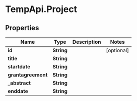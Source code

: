 # TempApi.Project

## Properties

Name | Type | Description | Notes
------------ | ------------- | ------------- | -------------
**id** | **String** |  | [optional] 
**title** | **String** |  | 
**startdate** | **String** |  | 
**grantagreement** | **String** |  | 
**_abstract** | **String** |  | 
**enddate** | **String** |  | 


